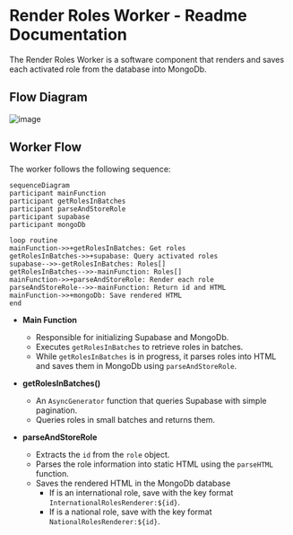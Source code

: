 # Render Roles Worker - Readme Documentation

The Render Roles Worker is a software component that renders and saves each activated role from the database into MongoDb.

## Flow Diagram

![image](https://github.com/ocodista/trampar-de-casa/assets/68869379/573aa54c-f1c0-4cb0-b9a8-c642e6c15dbb)

## Worker Flow

The worker follows the following sequence:

```mermaid
sequenceDiagram
participant mainFunction
participant getRolesInBatches
participant parseAndStoreRole
participant supabase
participant mongoDb

loop routine
mainFunction->>+getRolesInBatches: Get roles
getRolesInBatches->>+supabase: Query activated roles
supabase-->>-getRolesInBatches: Roles[]
getRolesInBatches-->>-mainFunction: Roles[]
mainFunction->>+parseAndStoreRole: Render each role
parseAndStoreRole-->>-mainFunction: Return id and HTML
mainFunction->>+mongoDb: Save rendered HTML
end
```

- **Main Function**

  - Responsible for initializing Supabase and MongoDb.
  - Executes `getRolesInBatches` to retrieve roles in batches.
  - While `getRolesInBatches` is in progress, it parses roles into HTML and saves them in MongoDb using `parseAndStoreRole`.

- **getRolesInBatches()**

  - An `AsyncGenerator` function that queries Supabase with simple pagination.
  - Queries roles in small batches and returns them.

- **parseAndStoreRole**
  - Extracts the `id` from the `role` object.
  - Parses the role information into static HTML using the `parseHTML` function.
  - Saves the rendered HTML in the MongoDb database
    - If is an international role, save with the key format `InternationalRolesRenderer:${id}`.
    - If is a national role, save with the key format `NationalRolesRenderer:${id}`.
